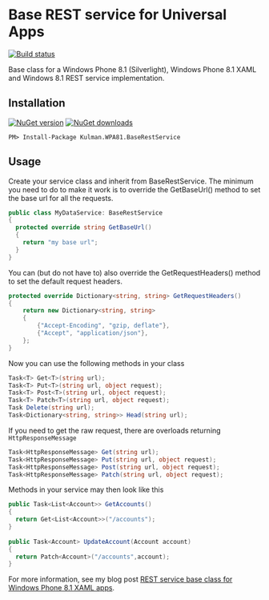 Base REST service for Universal Apps
============================

[![Build status](https://ci.appveyor.com/api/projects/status/tyk3ff6jamxondgh?svg=true)](https://ci.appveyor.com/project/igorkulman/kulman-wpa81-baserestservice)

Base class for a Windows Phone 8.1 (Silverlight), Windows Phone 8.1 XAML and Windows 8.1 REST service implementation.

## Installation

[![NuGet version](http://img.shields.io/nuget/v/Kulman.WPA81.BaseRestService.svg?style=flat)](https://nuget.org/packages/Kulman.WPA81.BaseRestService)  [![NuGet downloads](http://img.shields.io/nuget/dt/Kulman.WPA81.BaseRestService.svg?style=flat)](https://nuget.org/packages/Kulman.WPA81.BaseRestService)

	PM> Install-Package Kulman.WPA81.BaseRestService
	
## Usage

Create your service class and inherit from BaseRestService. The minimum you need to do to make it work is to override the GetBaseUrl() method to set the base url for all the requests.

```csharp
public class MyDataService: BaseRestService
{
  protected override string GetBaseUrl()
  {
    return "my base url";
  }
}
```  
  
You can (but do not have to) also override the GetRequestHeaders() method to set the default request headers.
  
```csharp  
protected override Dictionary<string, string> GetRequestHeaders()
{
    return new Dictionary<string, string>
    {
        {"Accept-Encoding", "gzip, deflate"},
        {"Accept", "application/json"},
    };
}
```

Now you can use the following methods in your class

```csharp
Task<T> Get<T>(string url);
Task<T> Put<T>(string url, object request);
Task<T> Post<T>(string url, object request);
Task<T> Patch<T>(string url, object request);
Task Delete(string url);
Task<Dictionary<string, string>> Head(string url);
```

If you need to get the raw request, there are overloads returning `HttpResponseMessage`

```csharp
Task<HttpResponseMessage> Get(string url);
Task<HttpResponseMessage> Put(string url, object request);
Task<HttpResponseMessage> Post(string url, object request);
Task<HttpResponseMessage> Patch(string url, object request);
```

Methods in your service may then look like this

```csharp
public Task<List<Account>> GetAccounts()
{
  return Get<List<Account>>("/accounts");
}
 
public Task<Account> UpdateAccount(Account account)
{
  return Patch<Account>("/accounts",account);
}
```

For more information, see my blog post [REST service base class for Windows Phone 8.1 XAML apps](http://blog.kulman.sk/rest-service-base-class-for-windows-phone-8-1-xaml-apps/).
